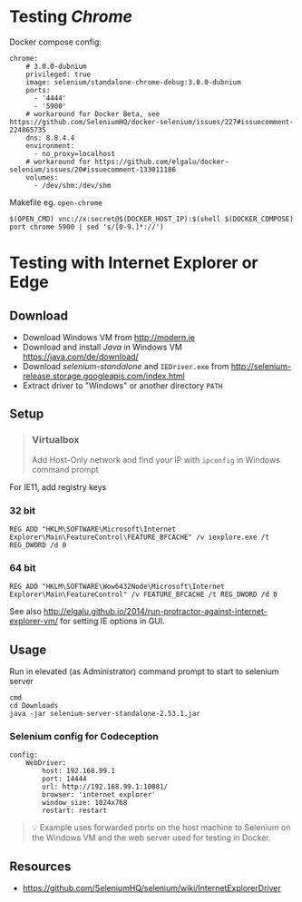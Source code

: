 # Testing *Chrome*


Docker compose config:

    chrome:
        # 3.0.0-dubnium
        privileged: true
        image: selenium/standalone-chrome-debug:3.0.0-dubnium
        ports:
          - '4444'
          - '5900'
        # workaround for Docker Beta, see https://github.com/SeleniumHQ/docker-selenium/issues/227#issuecomment-224865735
        dns: 8.8.4.4
        environment:
          - no_proxy=localhost
        # workaround for https://github.com/elgalu/docker-selenium/issues/20#issuecomment-133011186
        volumes:
          - /dev/shm:/dev/shm
     
Makefile eg. `open-chrome`
     
	$(OPEN_CMD) vnc://x:secret@$(DOCKER_HOST_IP):$(shell $(DOCKER_COMPOSE) port chrome 5900 | sed 's/[0-9.]*://')


# Testing with Internet Explorer or Edge

## Download

- Download Windows VM from http://modern.ie
- Download and install *Java* in Windows VM https://java.com/de/download/
- Download *selenium-standalone* and `IEDriver.exe` from http://selenium-release.storage.googleapis.com/index.html
 - Extract driver to "Windows" or another directory `PATH`

## Setup

> ### Virtualbox
> Add Host-Only network and find your IP with `ipconfig` in Windows command prompt

For IE11, add registry keys

### 32 bit

    REG ADD "HKLM\SOFTWARE\Microsoft\Internet Explorer\Main\FeatureControl\FEATURE_BFCACHE" /v iexplore.exe /t REG_DWORD /d 0

### 64 bit

    REG ADD "HKLM\SOFTWARE\Wow6432Node\Microsoft\Internet Explorer\Main\FeatureControl" /v FEATURE_BFCACHE /t REG_DWORD /d 0

See also http://elgalu.github.io/2014/run-protractor-against-internet-explorer-vm/ for setting IE options in GUI.

## Usage

Run in elevated (as Administrator) command prompt to start to selenium server

    cmd
    cd Downloads
    java -jar selenium-server-standalone-2.53.1.jar

### Selenium config for Codeception

    config:
        WebDriver:
            host: 192.168.99.1
            port: 14444
            url: http://192.168.99.1:10081/
            browser: 'internet explorer'
            window_size: 1024x768
            restart: restart

> :bulb: Example uses forwarded ports on the host machine to Selenium on the Windows VM and the web server used for testing in Docker.

## Resources

- https://github.com/SeleniumHQ/selenium/wiki/InternetExplorerDriver
            
